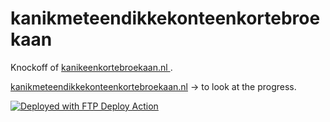 # kanikmeteendikkekonteenkortebroekaan

Knockoff of [kanikeenkortebroekaan.nl ](https://kanikeenkortebroekaan.nl/).

[kanikmeteendikkekonteenkortebroekaan.nl](https://kanikmeteendikkekonteenkortebroekaan.nl/) -> to look at the progress.

[<img alt="Deployed with FTP Deploy Action" src="https://img.shields.io/badge/Deployed With-FTP DEPLOY ACTION-%3CCOLOR%3E?style=for-the-badge&color=2b9348">](https://github.com/SamKirkland/FTP-Deploy-Action)

